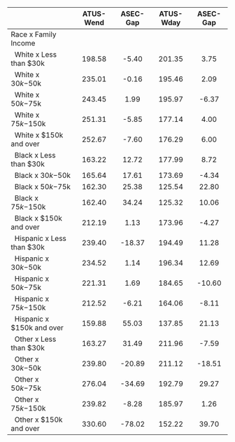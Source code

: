 
|                      |    ATUS-Wend |     ASEC-Gap |    ATUS-Wday |     ASEC-Gap |
| -------------------- | :----------: | :----------: | :----------: | :----------: |
| Race x Family Income |              |              |              |              |
| &nbsp;&nbsp;White x Less than $30k |       198.58 |        -5.40 |       201.35 |         3.75 |
| &nbsp;&nbsp;White x $30k-$50k |       235.01 |        -0.16 |       195.46 |         2.09 |
| &nbsp;&nbsp;White x $50k-$75k |       243.45 |         1.99 |       195.97 |        -6.37 |
| &nbsp;&nbsp;White x $75k-$150k |       251.31 |        -5.85 |       177.14 |         4.00 |
| &nbsp;&nbsp;White x $150k and over |       252.67 |        -7.60 |       176.29 |         6.00 |
| &nbsp;&nbsp;Black x Less than $30k |       163.22 |        12.72 |       177.99 |         8.72 |
| &nbsp;&nbsp;Black x $30k-$50k |       165.64 |        17.61 |       173.69 |        -4.34 |
| &nbsp;&nbsp;Black x $50k-$75k |       162.30 |        25.38 |       125.54 |        22.80 |
| &nbsp;&nbsp;Black x $75k-$150k |       162.40 |        34.24 |       125.32 |        10.06 |
| &nbsp;&nbsp;Black x $150k and over |       212.19 |         1.13 |       173.96 |        -4.27 |
| &nbsp;&nbsp;Hispanic x Less than $30k |       239.40 |       -18.37 |       194.49 |        11.28 |
| &nbsp;&nbsp;Hispanic x $30k-$50k |       234.52 |         1.14 |       196.34 |        12.69 |
| &nbsp;&nbsp;Hispanic x $50k-$75k |       221.31 |         1.69 |       184.65 |       -10.60 |
| &nbsp;&nbsp;Hispanic x $75k-$150k |       212.52 |        -6.21 |       164.06 |        -8.11 |
| &nbsp;&nbsp;Hispanic x $150k and over |       159.88 |        55.03 |       137.85 |        21.13 |
| &nbsp;&nbsp;Other x Less than $30k |       163.27 |        31.49 |       211.96 |        -7.59 |
| &nbsp;&nbsp;Other x $30k-$50k |       239.80 |       -20.89 |       211.12 |       -18.51 |
| &nbsp;&nbsp;Other x $50k-$75k |       276.04 |       -34.69 |       192.79 |        29.27 |
| &nbsp;&nbsp;Other x $75k-$150k |       239.82 |        -8.28 |       185.97 |         1.26 |
| &nbsp;&nbsp;Other x $150k and over |       330.60 |       -78.02 |       152.22 |        39.70 |

